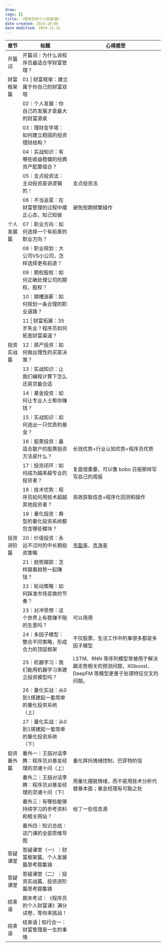 ```yaml
---
draw:
tags: []
title: 《程序员的个人财富课》
date created: 2024-10-06
date modified: 2024-11-12
---
```


| 章节    | 标题                            | 心得感受                                                           |
| ----- | ----------------------------- | -------------------------------------------------------------- |
| 开篇词   | 开篇词｜为什么说程序员最适合学财富管理？|                                                                |
| 财富框架篇 | 01 \| 财富框架：建立属于你自己的财富双塔       |                                                                |
|       | 02｜个人发展：你自己的发展才是最大的财富源泉       |                                                                |
|       | 03｜理财金字塔：如何建立稳固的投资理财结构？|                                                                |
|       | 04｜实战知识：有哪些收益稳健的经典资产配置组合？|                                                                |
|       | 05｜支点投资法：主动投资是讲逻辑的！| 支点投资法                                                          |
|       | 06｜不当韭菜：在财富管理的过程中摆正心态，知己知彼    | 避免短期频繁操作                                                       |
| 个人发展篇 | 07｜职业方向：如何选择一个有前景的职业方向？|                                                                |
|       | 08｜职业规划：大公司VS小公司，怎样选择更有前途？|                                                                |
|       | 09｜期权股权：如何正确处理公司的期权、股权？|                                                                |
|       | 10｜跳槽涨薪：如何规划一条合理的职业道路？|                                                                |
|       | 11 \| 财富拓展：35岁失业？程序员如何拓宽财富渠道？|                                                                |
| 投资实战篇 | 12｜房产投资：如何做出理性的买房决策？|                                                                |
|       | 13｜实战知识：让我们编程计算下怎么还房贷最合适      |                                                                |
|       | 14｜基金投资：如何让专业人士帮你赚钱？|                                                                |
|       | 15｜实战知识：如何选出一只优质的基金？|                                                                |
|       | 16｜股票投资：最适合散户的股票投资方法是什么？| 长钱优势+行业认知优势+程序员优势                                              |
|       | 17｜投资闭环：如何成为越来越专业的投资者？| 复盘很重要，可以像 bobo 日报那样写写自己的周报                                     |
|       | 18｜技术优势：程序员如何用技术超越其他投资者？| 高效获取信息+程序化回测和操作                                                |
|       | 19｜量化投资：典型的量化投资系统都包含哪些模块？|                                                                |
| 投资进阶篇 | 20｜价值投资：永远不过时的中长期投资策略         | [市盈率](市盈率.md)、[市净率](市净率.md)                                                |
|       | 21｜趋势跟踪：怎样跟着趋势一起赚钱？|                                                                |
|       | 22｜轮动策略：如何踩准市场变换的节奏？|                                                                |
|       | 23｜对冲思想：这个世界上有稳赚不赔的生意吗？| 可以用用                                                           |
|       | 24｜多因子模型：整合不同策略，形成合力的顶层框架     | 不仅股票，生活工作中的事很多都是多因子模型                                          |
|       | 25｜机器学习：我们能用机器学习来建立投资模型吗？| LSTM、RNN 等序列模型常被用于解决跟走势相关的预测问题，XGboost、DeepFM 等模型更善于处理特征交叉的问题。|
|       | 26｜量化实战：从0到1搭建起一套简单的量化投资系统（上）|                                                                |
|       | 27｜量化实战：从0到1搭建起一套简单的量化投资系统（下）|                                                                |
| 投资番外篇 | 番外一｜王喆对话李腾：程序员对基金经理的灵魂十问（上）| 量化拜托情绪控制，巴菲特的信                                                 |
|       | 番外二｜王喆对话李腾：程序员对基金经理的灵魂十问（下）| 用量化摆脱情绪，而不是用技术分析代替基本面；基金经理有可取之处                                |
|       | 番外三｜有哪些能够持续学习的参考资料和相关网站？| 给了一些信息源                                                        |
|       | 番外四｜知识总结：这门课的全部思维导图           |                                                                |
| 答疑课堂  | 答疑课堂（一）｜财富框架篇、个人发展篇思考题集锦      |                                                                |
| 答疑课堂  | 答疑课堂（二）｜投资实战篇、投资进阶篇思考题集锦      |                                                                |
| 结束语   | 期末考试｜《程序员的个人财富课》满分试卷，等你来挑战！|                                                                |
| 结束语   | 结束语 \| 知行合一：财富管理是一生的事情        |                                                                |
